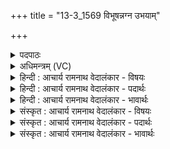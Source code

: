+++
title = "13-3_1569 विभूषन्नग्न उभयाम्"

+++
<details><summary>पदपाठः</summary>

विभू꣡ष꣢न्। वि꣣। भू꣡ष꣢꣯न्। अ꣣ग्ने। उभ꣡या꣢न्। अ꣡नु꣢꣯। व्र꣣ता꣢। दू꣣तः꣢। दे꣣वा꣡ना꣢म्। र꣡ज꣢꣯सी꣣इ꣡ति꣢। सम्। ई꣣यसे। य꣢त्। ते꣣। धीति꣢म्। सु꣡मति꣢म्। सु꣣। मति꣢म्। आ꣣वृणीम꣡हे꣢। आ꣣। वृणीम꣡हे꣢। अ꣡ध꣢꣯। स्म꣣। नः। त्रिव꣡रू꣢थः। त्रि꣣। व꣡रु꣢꣯थः। शि꣣वः꣢। भ꣣व। १५६९।
</details>

<details><summary>अधिमन्त्रम् (VC)</summary>

- अग्निः
- भरद्वाजो बार्हस्पत्यो वीतहव्य आङ्गिरसो वा
- जगती
- निषादः
</details>

<details><summary>हिन्दी : आचार्य रामनाथ वेदालंकार - विषयः</summary>

अगले मन्त्र में गुण-कर्म-वर्णनपूर्वक परमात्मा से प्रार्थना की गयी है।
</details>

<details><summary>हिन्दी : आचार्य रामनाथ वेदालंकार - पदार्थः</summary>

पदार्थान्वय -  हे (अग्ने) जगत् के नायक,सर्वप्रकाशक परमात्मन् ! (उभयान्) पूर्वमन्त्रोक्त विद्वान् योगियों तथा सामान्य मनुष्यों दोनों को (विभूषन्) सद्गुण आदियों से अलङ्कृत करते हुए, (देवानाम्) विद्वानों को (दूतः) धर्म,अर्थ,काम,मोक्ष प्राप्त करानेवाले आप (व्रता अनु) अपने नियमों का अनुसरण करते हुए (रजसी) द्यावापृथिवी को (समीयसे) व्याप्त करते हो। (यत्) क्योंकि (ते) आपकी (धीतिम्) धारणा वा ध्यान को और (सुमतिम्) सुमति को (आ वृणीमहे) हम प्राप्त करते हैं, (अध) इसलिए (त्रिवरुथः) पृथिवी,अन्तरिक्ष,द्यौ,तीनों में घर के समान निवास करनेवाले अथवा आध्यात्मिक,आधिदैविक और आधिभौतिक तीनों दुःखो को दूर करनेवाले आप (नः) हमारे लिए (शिवः) मङ्गलकारी (भव स्म) होओ ॥३॥
</details>

<details><summary>हिन्दी : आचार्य रामनाथ वेदालंकार - भावार्थः</summary>

भावार्थ -  ध्यान किया गया परमेश्वर उपासकों को सुख-शान्ति देता है ॥३॥
</details>

<details><summary>संस्कृत : आचार्य रामनाथ वेदालंकार - विषयः</summary>

अथ गुणकर्मवर्णनपूर्वकं परमात्मानं प्रार्थयते।
</details>

<details><summary>संस्कृत : आचार्य रामनाथ वेदालंकार - पदार्थः</summary>

पदार्थान्वय -  हे (अग्ने) जगन्नेतः सर्वप्रकाशक परमात्मन् ! (उभयान्) द्रव्यान् पूर्वमन्त्रोक्तान्,देवान् मनुष्यान् योगिजनान् सामान्यजनांश्चेत्यर्थः (विभूषन्) सद्गुणादिभिरलङ्कुर्वन्, (देवानाम्) विदुषाम् दूतः धर्मार्थकाममोक्षान् दावयति प्रापयति यः सः त्वम्।[दु गतौ भ्वादिरत्र णिजन्तः।] (व्रता अनु) स्वकीयान् नियमान् अनुसरन् त्वं द्यावापृथिव्यौ (समीयसे) व्याप्नोषि। (यत्) यस्मात् (ते) तव (धीतिम्) धारणां ध्यानं वा, (सुमतिम्) शोभनां मतिम् (आवृणीमहे) वयं संभजामहे, (अध) तस्मात् (त्रिवरूथः) त्रयः पृथिव्यन्तरिक्षद्युलोकाः वरूथानि गृहाणि निवासस्थानानि यस्य सः सर्वव्यापकः इत्यर्थः।[वरूथमिति गृहनाम। निघं० ३।४।]यद्वा त्रयाणाम् आध्यात्मिकाधिदैविकाधिभौतिकदुःखानां वरूथः निवारकः त्वम्।[वृञ् वरणे स्वादिः,वृण् आवरणे चुरादिः ‘जॄवृञ्भ्यामूथन्’ उ० २।६ इति ऊथन् प्रत्ययः।] (नः) अस्मभ्यम् (शिवः) मङ्गलकरः (भव स्म) जायस्व ॥३॥२
</details>

<details><summary>संस्कृत : आचार्य रामनाथ वेदालंकार - भावार्थः</summary>

भावार्थ -  ध्यातः परमेश्वर उपासकानां सुखशान्तिप्रदो जायते ॥३॥
</details>
